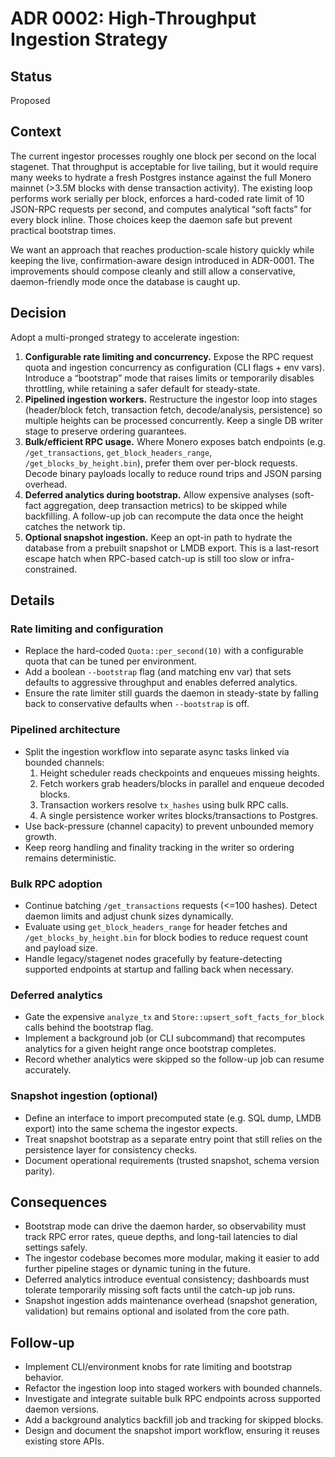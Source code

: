 # ADR 0002: High-Throughput Ingestion Strategy

## Status
Proposed

## Context

The current ingestor processes roughly one block per second on the local
stagenet. That throughput is acceptable for live tailing, but it would require
many weeks to hydrate a fresh Postgres instance against the full Monero mainnet
(>3.5M blocks with dense transaction activity). The existing loop performs work
serially per block, enforces a hard-coded rate limit of 10 JSON-RPC requests per
second, and computes analytical “soft facts” for every block inline. Those
choices keep the daemon safe but prevent practical bootstrap times.

We want an approach that reaches production-scale history quickly while keeping
the live, confirmation-aware design introduced in ADR-0001. The improvements
should compose cleanly and still allow a conservative, daemon-friendly mode
once the database is caught up.

## Decision

Adopt a multi-pronged strategy to accelerate ingestion:

1. **Configurable rate limiting and concurrency.** Expose the RPC request quota
   and ingestion concurrency as configuration (CLI flags + env vars). Introduce
   a “bootstrap” mode that raises limits or temporarily disables throttling,
   while retaining a safer default for steady-state.
2. **Pipelined ingestion workers.** Restructure the ingestor loop into stages
   (header/block fetch, transaction fetch, decode/analysis, persistence) so
   multiple heights can be processed concurrently. Keep a single DB writer stage
   to preserve ordering guarantees.
3. **Bulk/efficient RPC usage.** Where Monero exposes batch endpoints (e.g.
   `/get_transactions`, `get_block_headers_range`, `/get_blocks_by_height.bin`),
   prefer them over per-block requests. Decode binary payloads locally to reduce
   round trips and JSON parsing overhead.
4. **Deferred analytics during bootstrap.** Allow expensive analyses (soft-fact
   aggregation, deep transaction metrics) to be skipped while backfilling. A
   follow-up job can recompute the data once the height catches the network tip.
5. **Optional snapshot ingestion.** Keep an opt-in path to hydrate the database
   from a prebuilt snapshot or LMDB export. This is a last-resort escape hatch
   when RPC-based catch-up is still too slow or infra-constrained.

## Details

### Rate limiting and configuration

- Replace the hard-coded `Quota::per_second(10)` with a configurable quota that
  can be tuned per environment.
- Add a boolean `--bootstrap` flag (and matching env var) that sets defaults to
  aggressive throughput and enables deferred analytics.
- Ensure the rate limiter still guards the daemon in steady-state by falling
  back to conservative defaults when `--bootstrap` is off.

### Pipelined architecture

- Split the ingestion workflow into separate async tasks linked via bounded
  channels:
  1. Height scheduler reads checkpoints and enqueues missing heights.
  2. Fetch workers grab headers/blocks in parallel and enqueue decoded blocks.
  3. Transaction workers resolve `tx_hashes` using bulk RPC calls.
  4. A single persistence worker writes blocks/transactions to Postgres.
- Use back-pressure (channel capacity) to prevent unbounded memory growth.
- Keep reorg handling and finality tracking in the writer so ordering remains
  deterministic.

### Bulk RPC adoption

- Continue batching `/get_transactions` requests (<=100 hashes). Detect daemon
  limits and adjust chunk sizes dynamically.
- Evaluate using `get_block_headers_range` for header fetches and
  `/get_blocks_by_height.bin` for block bodies to reduce request count and
  payload size.
- Handle legacy/stagenet nodes gracefully by feature-detecting supported
  endpoints at startup and falling back when necessary.

### Deferred analytics

- Gate the expensive `analyze_tx` and `Store::upsert_soft_facts_for_block`
  calls behind the bootstrap flag.
- Implement a background job (or CLI subcommand) that recomputes analytics for a
  given height range once bootstrap completes.
- Record whether analytics were skipped so the follow-up job can resume
  accurately.

### Snapshot ingestion (optional)

- Define an interface to import precomputed state (e.g. SQL dump, LMDB export)
  into the same schema the ingestor expects.
- Treat snapshot bootstrap as a separate entry point that still relies on the
  persistence layer for consistency checks.
- Document operational requirements (trusted snapshot, schema version parity).

## Consequences

- Bootstrap mode can drive the daemon harder, so observability must track RPC
  error rates, queue depths, and long-tail latencies to dial settings safely.
- The ingestor codebase becomes more modular, making it easier to add further
  pipeline stages or dynamic tuning in the future.
- Deferred analytics introduce eventual consistency; dashboards must tolerate
  temporarily missing soft facts until the catch-up job runs.
- Snapshot ingestion adds maintenance overhead (snapshot generation, validation)
  but remains optional and isolated from the core path.

## Follow-up

- Implement CLI/environment knobs for rate limiting and bootstrap behavior.
- Refactor the ingestion loop into staged workers with bounded channels.
- Investigate and integrate suitable bulk RPC endpoints across supported daemon
  versions.
- Add a background analytics backfill job and tracking for skipped blocks.
- Design and document the snapshot import workflow, ensuring it reuses existing
  store APIs.
